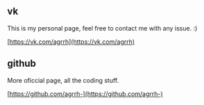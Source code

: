 vk
---

This is my personal page, feel free to contact me with any issue. :)

[https://vk.com/agrrh](https://vk.com/agrrh)

github
---

More oficcial page, all the coding stuff.

[https://github.com/agrrh-](https://github.com/agrrh-)
